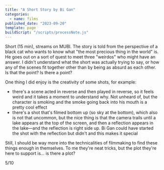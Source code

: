 ```yaml
---
title: "A Short Story by Bi Gan"
categories:
  - name: films
published_date: "2023-09-20"
template: page
buildScript: "/scripts/processNote.js"
---
```


Short (15 min), streams on MUBI. The story is told from the perspective of a black cat who wants to know what "the most precious thing in the world" is. He goes out on a sort of quest to meet three "weirdos" who might have an answer. I didn't understand what the short was actually trying to say, or how any of the scenes fit together other than by being as absurd as each other. Is that the point? Is there a point?

One thing I did enjoy is the creativity of some shots, for example:

- there's a scene acted in reverse and then played in reverse, so it feels weird and it takes a moment to understand why. Not unheard of, but the character is smoking and the smoke going back into his mouth is a pretty cool effect
- there's a shot that's filmed bottom up (so sky at the bottom), which also is not that uncommon, but the nice thing is that the camera trails until a lake appears at the top of the screen, and then a reflection appears in the lake—and the reflection is right side up. Bi Gan could have started the shot with the reflection but didn't and this makes it special

Still, I should be way more into the technicalities of filmmaking to find these things enough in themselves. To me they're neat tricks, but the plot they're here to support is... is there a plot?

5/10
